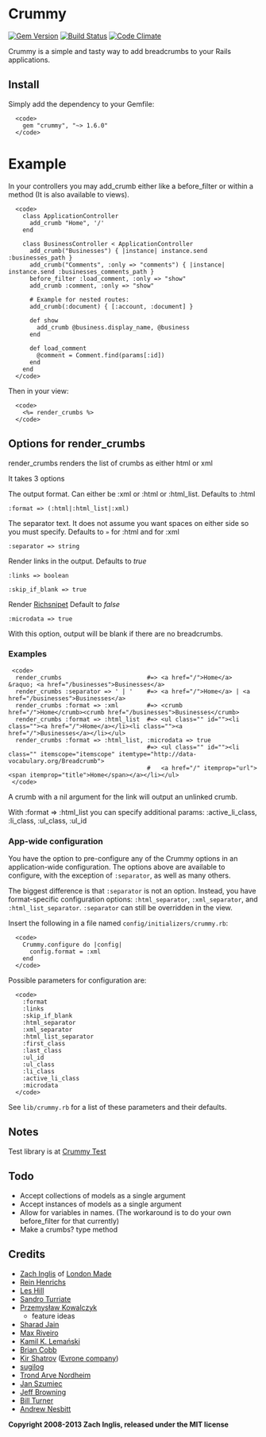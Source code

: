 # Crummy

[![Gem Version](https://badge.fury.io/rb/crummy.png)](http://badge.fury.io/rb/crummy)
[![Build Status](https://secure.travis-ci.org/zachinglis/crummy.png?branch=master)](http://travis-ci.org/zachinglis/crummy)
[![Code Climate](https://codeclimate.com/badge.png)](https://codeclimate.com/github/zachinglis/crummy)

Crummy is a simple and tasty way to add breadcrumbs to your Rails applications.

## Install

Simply add the dependency to your Gemfile:

      <code>
        gem "crummy", "~> 1.6.0"
      </code>

# Example

In your controllers you may add\_crumb either like a before\_filter or
within a method (It is also available to views).

      <code>
        class ApplicationController
          add_crumb "Home", '/'
        end

        class BusinessController < ApplicationController
          add_crumb("Businesses") { |instance| instance.send :businesses_path }
          add_crumb("Comments", :only => "comments") { |instance| instance.send :businesses_comments_path }
          before_filter :load_comment, :only => "show"
          add_crumb :comment, :only => "show"

          # Example for nested routes:
          add_crumb(:document) { [:account, :document] }

          def show
            add_crumb @business.display_name, @business
          end

          def load_comment
            @comment = Comment.find(params[:id])
          end
        end
      </code>

Then in your view:

      <code>
        <%= render_crumbs %>
      </code>

## Options for render\_crumbs

render\_crumbs renders the list of crumbs as either html or xml

It takes 3 options

The output format. Can either be :xml or :html or :html\_list. Defaults
to :html

<code>:format =\> (:html|:html\_list|:xml)</code>

The separator text. It does not assume you want spaces on either side so
you must specify. Defaults to <code>&raquo;</code> for :html and
<code><crumb></code> for :xml

<code>:separator =\> string</code>

Render links in the output. Defaults to *true*

<code>:links =\> boolean</code>

<code>:skip\_if\_blank =\> true</code>

Render
[Richsnipet](http:/support.google.com/webmasters/bin/answer.py?hl=en&answer=99170&topic=1088472&ctx=topic/)
Default to *false*

<code>:microdata =\> true</code>

With this option, output will be blank if there are no breadcrumbs.

### Examples

     <code>
      render_crumbs                        #=> <a href="/">Home</a> &raquo; <a href="/businesses">Businesses</a>
      render_crumbs :separator => ' | '    #=> <a href="/">Home</a> | <a href="/businesses">Businesses</a>
      render_crumbs :format => :xml        #=> <crumb href="/">Home</crumb><crumb href="/businesses">Businesses</crumb>
      render_crumbs :format => :html_list  #=> <ul class="" id=""><li class=""><a href="/">Home</a></li><li class=""><a href="/">Businesses</a></li></ul>
      render_crumbs :format => :html_list, :microdata => true
                                           #=> <ul class="" id=""><li class="" itemscope="itemscope" itemtype="http://data-vocabulary.org/Breadcrumb">
                                           #   <a href="/" itemprop="url"><span itemprop="title">Home</span></a></li></ul>
     </code>

A crumb with a nil argument for the link will output an unlinked crumb.

With :format =\> :html\_list you can specify additional params:
:active\_li\_class, :li\_class, :ul\_class, :ul\_id

### App-wide configuration

You have the option to pre-configure any of the Crummy options in an
application-wide configuration. The options above are available to
configure, with the exception of `:separator`, as well as many others.

The biggest difference is that `:separator` is not an option. Instead,
you have format-specific configuration options: `:html_separator`,
`:xml_separator`, and `:html_list_separator`. `:separator` can still be
overridden in the view.

Insert the following in a file named `config/initializers/crummy.rb`:

      <code>
        Crummy.configure do |config|
          config.format = :xml
        end
      </code>

Possible parameters for configuration are:

      <code>
        :format
        :links
        :skip_if_blank
        :html_separator
        :xml_separator
        :html_list_separator
        :first_class
        :last_class
        :ul_id
        :ul_class
        :li_class
        :active_li_class
        :microdata
      </code>

See `lib/crummy.rb` for a list of these parameters and their defaults.

## Notes

Test library is at [Crummy Test](https://github.com/zachinglis/crummy-test)

## Todo

-   Accept collections of models as a single argument
-   Accept instances of models as a single argument
-   Allow for variables in names. (The workaround is to do your own
    before\_filter for that currently)
-   Make a crumbs? type method

## Credits

-   [Zach Inglis](http://zachinglis.com) of [London
    Made](http://londonmade.co.uk)
-   [Rein Henrichs](http://reinh.com)
-   [Les Hill](http://blog.leshill.org/)
-   [Sandro Turriate](http://turriate.com/)
-   [Przemysław
    Kowalczyk](http://szeryf.wordpress.com/2008/06/13/easy-and-flexible-breadcrumbs-for-rails/)
    - feature ideas
-   [Sharad Jain](http://github.com/sjain)
-   [Max Riveiro](http://github.com/kavu)
-   [Kamil K. Lemański](http://kml.jogger.pl)
-   [Brian Cobb](http://bcobb.net/)
-   [Kir Shatrov](http://github.com/shatrov) ([Evrone
    company](http://evrone.com))
-   [sugilog](http://github.com/sugilog)
-   [Trond Arve Nordheim](http://github.com/tanordheim)
-   [Jan Szumiec](http://github.com/jasiek)
-   [Jeff Browning](http://github.com/jbrowning)
-   [Bill Turner](http://github.com/billturner)
-   [Andrew Nesbitt](http://github.com/andrew)

**Copyright 2008-2013 Zach Inglis, released under the MIT license**
